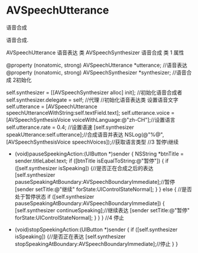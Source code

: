# AVSpeechUtterance
语音合成

语音合成.

AVSpeechUtterance 语音表达 类
AVSpeechSynthesizer 语音合成 类
1 属性

@property (nonatomic, strong) AVSpeechUtterance *utterance; //语音表达
@property (nonatomic, strong) AVSpeechSynthesizer *synthesizer; //语音合成
2初始化

self.synthesizer = [[AVSpeechSynthesizer alloc] init]; //初始化语音合成者
self.synthesizer.delegate = self; //代理 //初始化语音表达类 设置语音文字
self.utterance = [AVSpeechUtterance speechUtteranceWithString:self.textField.text];
self.utterance.voice = [AVSpeechSynthesisVoice voiceWithLanguage:@"zh-CH"];//设置语言
self.utterance.rate = 0.4; //设置语速
[self.synthesizer speakUtterance:self.utterance];//合成语音并表达
NSLog(@"%@", [AVSpeechSynthesisVoice speechVoices]);//获取语言类型
//3 暂停\继续

- (void)pauseSpeekingAction:(UIButton *)sender {
NSString *btnTitle = sender.titleLabel.text;
if ([btnTitle isEqualToString:@"暂停"]) {
if ([self.synthesizer isSpeaking]) {//是否正在合成之后的表达
[self.synthesizer pauseSpeakingAtBoundary:AVSpeechBoundaryImmediate];//暂停
[sender setTitle:@"继续" forState:UIControlStateNormal];
}
} else {
//是否处于暂停状态
if ([self.synthesizer pauseSpeakingAtBoundary:AVSpeechBoundaryImmediate]) {
[self.synthesizer continueSpeaking];//继续表达
[sender setTitle:@"暂停" forState:UIControlStateNormal];
}
}
}
//4 停止

- (void)stopSpeekingAction:(UIButton *)sender {
if ([self.synthesizer isSpeaking]) {//是否正在表达
[self.synthesizer stopSpeakingAtBoundary:AVSpeechBoundaryImmediate];//停止
}
}
